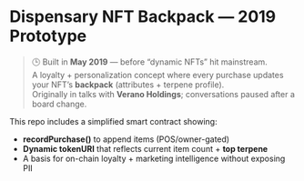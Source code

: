# Dispensary NFT Backpack — 2019 Prototype

> 🕒 Built in **May 2019** — before “dynamic NFTs” hit mainstream.  
> A loyalty + personalization concept where every purchase updates your NFT’s **backpack** (attributes + terpene profile).  
> Originally in talks with **Verano Holdings**; conversations paused after a board change.

This repo includes a simplified smart contract showing:
- **recordPurchase()** to append items (POS/owner-gated)
- **Dynamic tokenURI** that reflects current item count + **top terpene**
- A basis for on-chain loyalty + marketing intelligence without exposing PII
